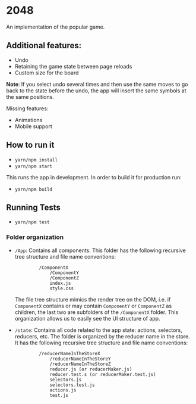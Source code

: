 
# 2048

An implementation of the popular game.

## Additional features:

* Undo
* Retaining the game state between page reloads
* Custom size for the board

**Note**: If you select undo several times and then use the same moves to go back to the state before the undo, the app will insert the same symbols at the same positions.

Missing features:

* Animations
* Mobile support

## How to run it

- `yarn/npm install`
- `yarn/npm start`

This runs the app in development. In order to build it for production run:

* `yarn/npm build`

## Running Tests

* `yarn/npm test`

### Folder organization

*  `/App`: Contains all components. This folder has the following recursive tree structure and file name conventions:

    	        /ComponentX
                    /ComponentY
                    /ComponentZ
                    index.js
                    style.css

    The file tree structure mimics the render tree on the DOM, i.e. if `ComponentX` contains or may contain `ComponentY` or `ComponentZ` as children, the last two are subfolders of the `/ComponentX` folder. This organization allows us to easily see the UI structure of app.

 * `/state`: Contains all code related to the app state: actions, selectors, reducers, etc. The folder is organized by the reducer name in the store. It has the following recursive tree structure and file name conventions:

                /reducerNameInTheStoreX
                    /reducerNameInTheStoreY
                    /reducerNameInTheStoreZ
                    reducer.js (or reducerMaker.js)
                    reducer.test.s (or reducerMaker.test.js)
                    selectors.js
                    selectors.test.js
                    actions.js
                    test.js
